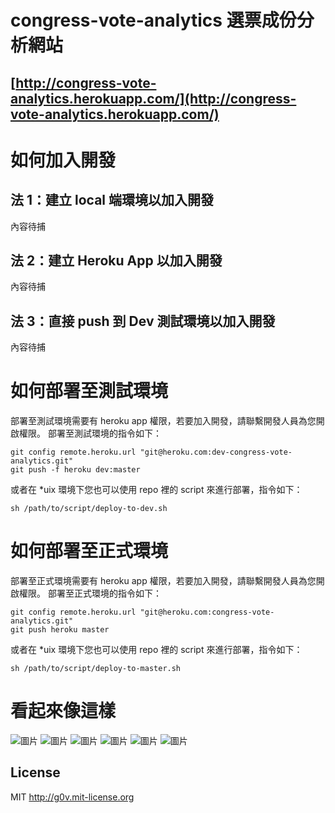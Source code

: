 # congress-vote-analytics 選票成份分析網站

## [http://congress-vote-analytics.herokuapp.com/](http://congress-vote-analytics.herokuapp.com/)

如何加入開發
==========

## 法 1：建立 local 端環境以加入開發

內容待捕

## 法 2：建立 Heroku App 以加入開發

內容待捕

## 法 3：直接 push 到 Dev 測試環境以加入開發

內容待捕

如何部署至測試環境
==========

部署至測試環境需要有 heroku app 權限，若要加入開發，請聯繫開發人員為您開啟權限。
部署至測試環境的指令如下：

```
git config remote.heroku.url "git@heroku.com:dev-congress-vote-analytics.git"
git push -f heroku dev:master
```

或者在 *uix 環境下您也可以使用 repo 裡的 script 來進行部署，指令如下：

```
sh /path/to/script/deploy-to-dev.sh
```

如何部署至正式環境
==========

部署至正式環境需要有 heroku app 權限，若要加入開發，請聯繫開發人員為您開啟權限。
部署至正式環境的指令如下：

```
git config remote.heroku.url "git@heroku.com:congress-vote-analytics.git"
git push heroku master
```

或者在 *uix 環境下您也可以使用 repo 裡的 script 來進行部署，指令如下：

```
sh /path/to/script/deploy-to-master.sh
```

看起來像這樣
==============

![圖片](https://raw.github.com/g0v/congress-vote-analytics/master/public/image/screenshot-1.png)
![圖片](https://raw.github.com/g0v/congress-vote-analytics/master/public/image/screenshot-2.png)
![圖片](https://raw.github.com/g0v/congress-vote-analytics/master/public/image/screenshot-3.png)
![圖片](https://raw.github.com/g0v/congress-vote-analytics/master/public/image/screenshot-4.png)
![圖片](https://raw.github.com/g0v/congress-vote-analytics/master/public/image/screenshot-5.png)
![圖片](https://raw.github.com/g0v/congress-vote-analytics/master/public/image/screenshot-6.png)

## License

MIT http://g0v.mit-license.org